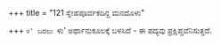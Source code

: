 +++
title = "121 ಸ್ನೇಹಪೂರ್ವಕದಿನ್ದ ಮನದೊಳು"

+++
`ಳ' ಬದಲು `ಳು' ಅರ್ಥಾನುಕೂಲಕ್ಕೆ ಬಳಸಿದೆ - ಈ ಪದ್ಯವು ಪ್ರಕ್ಷಿಪ್ತವೆನಿಸುತ್ತದೆ.